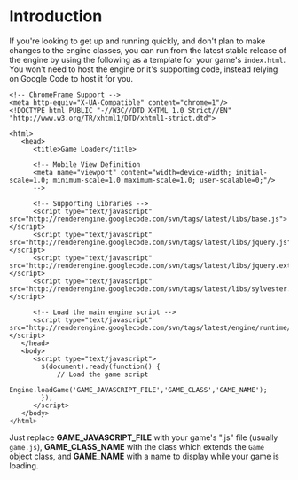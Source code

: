 # Introduction #

If you're looking to get up and running quickly, and don't plan to make changes to the engine classes, you can run from the latest stable release of the engine by using the following as a template for your game's `index.html`.  You won't need to host the engine or it's supporting code, instead relying on Google Code to host it for you.

```
<!-- ChromeFrame Support -->
<meta http-equiv="X-UA-Compatible" content="chrome=1"/>
<!DOCTYPE html PUBLIC "-//W3C//DTD XHTML 1.0 Strict//EN" "http://www.w3.org/TR/xhtml1/DTD/xhtml1-strict.dtd">

<html>
   <head>
      <title>Game Loader</title>

      <!-- Mobile View Definition
      <meta name="viewport" content="width=device-width; initial-scale=1.0; minimum-scale=1.0 maximum-scale=1.0; user-scalable=0;"/>
      -->

      <!-- Supporting Libraries -->
      <script type="text/javascript" src="http://renderengine.googlecode.com/svn/tags/latest/libs/base.js"></script>
      <script type="text/javascript" src="http://renderengine.googlecode.com/svn/tags/latest/libs/jquery.js"></script>
      <script type="text/javascript" src="http://renderengine.googlecode.com/svn/tags/latest/libs/jquery.ext.engine.js"></script>
      <script type="text/javascript" src="http://renderengine.googlecode.com/svn/tags/latest/libs/sylvester.js"></script>

      <!-- Load the main engine script -->
      <script type="text/javascript" src="http://renderengine.googlecode.com/svn/tags/latest/engine/runtime/engine.js"></script>
   </head>
   <body>
      <script type="text/javascript">
      	$(document).ready(function() {
            // Load the game script
            Engine.loadGame('GAME_JAVASCRIPT_FILE','GAME_CLASS','GAME_NAME');
        });
      </script>
   </body>
</html>

```

Just replace **GAME\_JAVASCRIPT\_FILE** with your game's ".js" file (usually `game.js`), **GAME\_CLASS\_NAME** with the class which extends the `Game` object class, and **GAME\_NAME** with a name to display while your game is loading.